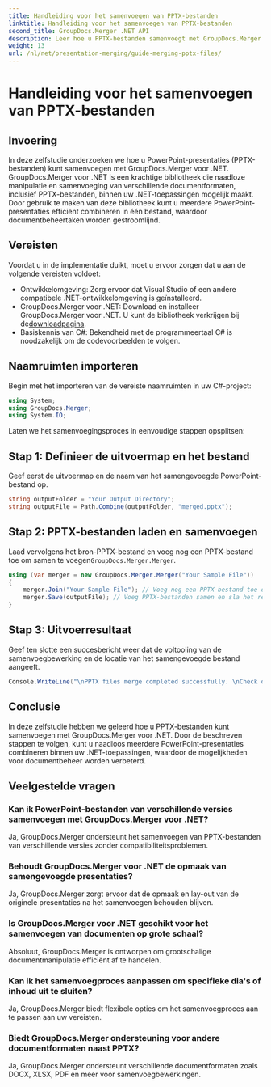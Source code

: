 ```yaml
---
title: Handleiding voor het samenvoegen van PPTX-bestanden
linktitle: Handleiding voor het samenvoegen van PPTX-bestanden
second_title: GroupDocs.Merger .NET API
description: Leer hoe u PPTX-bestanden samenvoegt met GroupDocs.Merger voor .NET. Stroomlijn documentbeheer met deze krachtige .NET-bibliotheek.
weight: 13
url: /nl/net/presentation-merging/guide-merging-pptx-files/
---
```


# Handleiding voor het samenvoegen van PPTX-bestanden

## Invoering
In deze zelfstudie onderzoeken we hoe u PowerPoint-presentaties (PPTX-bestanden) kunt samenvoegen met GroupDocs.Merger voor .NET. GroupDocs.Merger voor .NET is een krachtige bibliotheek die naadloze manipulatie en samenvoeging van verschillende documentformaten, inclusief PPTX-bestanden, binnen uw .NET-toepassingen mogelijk maakt. Door gebruik te maken van deze bibliotheek kunt u meerdere PowerPoint-presentaties efficiënt combineren in één bestand, waardoor documentbeheertaken worden gestroomlijnd.
## Vereisten
Voordat u in de implementatie duikt, moet u ervoor zorgen dat u aan de volgende vereisten voldoet:
- Ontwikkelomgeving: Zorg ervoor dat Visual Studio of een andere compatibele .NET-ontwikkelomgeving is geïnstalleerd.
- GroupDocs.Merger voor .NET: Download en installeer GroupDocs.Merger voor .NET. U kunt de bibliotheek verkrijgen bij de[downloadpagina](https://releases.groupdocs.com/merger/net/).
- Basiskennis van C#: Bekendheid met de programmeertaal C# is noodzakelijk om de codevoorbeelden te volgen.

## Naamruimten importeren
Begin met het importeren van de vereiste naamruimten in uw C#-project:
```csharp
using System; 
using GroupDocs.Merger;
using System.IO;
```

Laten we het samenvoegingsproces in eenvoudige stappen opsplitsen:
## Stap 1: Definieer de uitvoermap en het bestand
Geef eerst de uitvoermap en de naam van het samengevoegde PowerPoint-bestand op.
```csharp
string outputFolder = "Your Output Directory";
string outputFile = Path.Combine(outputFolder, "merged.pptx");
```
## Stap 2: PPTX-bestanden laden en samenvoegen
 Laad vervolgens het bron-PPTX-bestand en voeg nog een PPTX-bestand toe om samen te voegen`GroupDocs.Merger.Merger`.
```csharp
using (var merger = new GroupDocs.Merger.Merger("Your Sample File"))
{
    merger.Join("Your Sample File"); // Voeg nog een PPTX-bestand toe om samen te voegen
    merger.Save(outputFile); // Voeg PPTX-bestanden samen en sla het resultaat op
}
```
## Stap 3: Uitvoerresultaat
Geef ten slotte een succesbericht weer dat de voltooiing van de samenvoegbewerking en de locatie van het samengevoegde bestand aangeeft.
```csharp
Console.WriteLine("\nPPTX files merge completed successfully. \nCheck output in {0}", outputFolder);
```

## Conclusie
In deze zelfstudie hebben we geleerd hoe u PPTX-bestanden kunt samenvoegen met GroupDocs.Merger voor .NET. Door de beschreven stappen te volgen, kunt u naadloos meerdere PowerPoint-presentaties combineren binnen uw .NET-toepassingen, waardoor de mogelijkheden voor documentbeheer worden verbeterd.

## Veelgestelde vragen
### Kan ik PowerPoint-bestanden van verschillende versies samenvoegen met GroupDocs.Merger voor .NET?
Ja, GroupDocs.Merger ondersteunt het samenvoegen van PPTX-bestanden van verschillende versies zonder compatibiliteitsproblemen.
### Behoudt GroupDocs.Merger voor .NET de opmaak van samengevoegde presentaties?
Ja, GroupDocs.Merger zorgt ervoor dat de opmaak en lay-out van de originele presentaties na het samenvoegen behouden blijven.
### Is GroupDocs.Merger voor .NET geschikt voor het samenvoegen van documenten op grote schaal?
Absoluut, GroupDocs.Merger is ontworpen om grootschalige documentmanipulatie efficiënt af te handelen.
### Kan ik het samenvoegproces aanpassen om specifieke dia's of inhoud uit te sluiten?
Ja, GroupDocs.Merger biedt flexibele opties om het samenvoegproces aan te passen aan uw vereisten.
### Biedt GroupDocs.Merger ondersteuning voor andere documentformaten naast PPTX?
Ja, GroupDocs.Merger ondersteunt verschillende documentformaten zoals DOCX, XLSX, PDF en meer voor samenvoegbewerkingen.